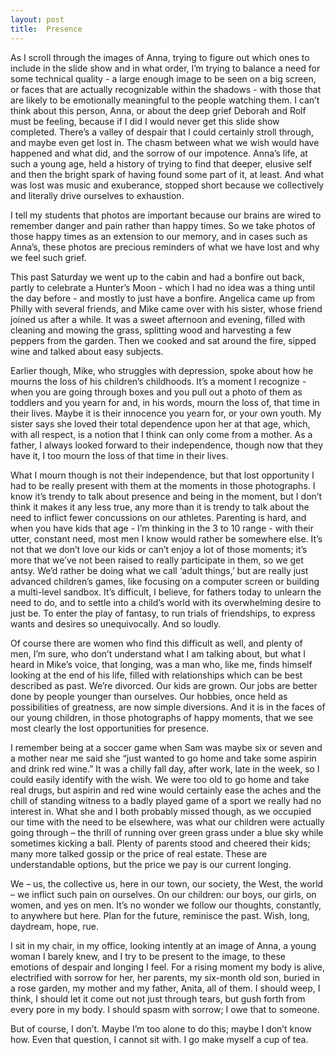 ```yaml
---
layout: post
title:  Presence
---
```

As I scroll through the images of Anna, trying to figure out which ones to include in the slide show and in what order, I’m trying to balance a need for some technical quality - a large enough image to be seen on a big screen, or faces that are actually recognizable within the shadows - with those that are likely to be emotionally meaningful to the people watching them. I can’t think about this person, Anna, or about the deep grief Deborah and Rolf must be feeling, because if I did I would never get this slide show completed. There’s a valley of despair that I could certainly stroll through, and maybe even get lost in. The chasm between what we wish would have happened and what did, and the sorrow of our impotence. Anna’s life, at such a young age, held a history of trying to find that deeper, elusive self and then the bright spark of having found some part of it, at least. And what was lost was music and exuberance, stopped short because we collectively and literally drive ourselves to exhaustion. 

I tell my students that photos are important because our brains are wired to remember danger and pain rather than happy times. So we take photos of those happy times as an extension to our memory, and in cases such as Anna’s, these photos are precious reminders of what we have lost and why we feel such grief. 

This past Saturday we went up to the cabin and had a bonfire out back, partly to celebrate a Hunter’s Moon - which I had no idea was a thing until the day before - and mostly to just have a bonfire. Angelica came up from Philly with several friends, and Mike came over with his sister, whose friend joined us after a while. It was a sweet afternoon and evening, filled with cleaning and mowing the grass, splitting wood and harvesting a few peppers from the garden. Then we cooked and sat around the fire, sipped wine and talked about easy subjects.

Earlier though, Mike, who struggles with depression, spoke about how he mourns the loss of his children’s childhoods. It’s a moment I recognize - when you are going through boxes and you pull out a photo of them as toddlers and you yearn for and, in his words, mourn the loss of, that time in their lives. Maybe it is their innocence you yearn for, or your own youth. My sister says she loved their total dependence upon her at that age, which, with all respect, is a notion that I think can only come from a mother. As a father, I always looked forward to their independence, though now that they have it, I too mourn the loss of that time in their lives.

What I mourn though is not their independence, but that lost opportunity I had to be really present with them at the moments in those photographs. I know it’s trendy to talk about presence and being in the moment, but I don’t think it makes it any less true, any more than it is trendy to talk about the need to inflict fewer concussions on our athletes. Parenting is hard, and when you have kids that age - I’m thinking in the 3 to 10 range - with their utter, constant need, most men I know would rather be somewhere else. It’s not that we don’t love our kids or can’t enjoy a lot of those moments; it’s more that we’ve not been raised to really participate in them, so we get antsy. We’d rather be doing what we call ‘adult things,’ but are really just advanced children’s games, like focusing on a computer screen or building a multi-level sandbox. It’s difficult, I believe, for fathers today to unlearn the need to do, and to settle into a child’s world with its overwhelming desire to just be. To enter the play of fantasy, to run trials of friendships, to express wants and desires so unequivocally. And so loudly.

Of course there are women who find this difficult as well, and plenty of men, I’m sure, who don’t understand what I am talking about, but what I heard in Mike’s voice, that longing, was a man who, like me, finds himself looking at the end of his life, filled with relationships which can be best described as past. We’re divorced. Our kids are grown. Our jobs are better done by people younger than ourselves. Our hobbies, once held as possibilities of greatness, are now simple diversions. And it is in the faces of our young children, in those photographs of happy moments, that we see most clearly the lost opportunities for presence.

I remember being at a soccer game when Sam was maybe six or seven and a mother near me said she “just wanted to go home and take some aspirin and drink red wine.”  It was a chilly fall day, after work, late in the week, so I could easily identify with the wish. We were too old to go home and take real drugs, but aspirin and red wine would certainly ease the aches and the chill of standing witness to a badly played game of a sport we really had no interest in. What she and I both probably missed though, as we occupied our time with the need to be elsewhere, was what our children were actually going through – the thrill of running over green grass under a blue sky while sometimes kicking a ball. Plenty of parents stood and cheered their kids; many more talked gossip or the price of real estate. These are understandable options, but the price we pay is our current longing. 

We – us, the collective us, here in our town, our society, the West, the world – we inflict such pain on ourselves. On our children: our boys, our girls, on women, and yes on men. It’s no wonder we follow our thoughts, constantly, to anywhere but here. Plan for the future, reminisce the past. Wish, long, daydream, hope, rue. 

I sit in my chair, in my office, looking intently at an image of Anna, a young woman I barely knew, and I try to be present to the image, to these emotions of despair and longing I feel. For a rising moment my body is alive, electrified with sorrow for her, her parents, my six-month old son, buried in a rose garden, my mother and my father, Anita, all of them. I should weep, I think, I should let it come out not just through tears, but gush forth from every pore in my body. I should spasm with sorrow; I owe that to someone.

But of course, I don’t. Maybe I’m too alone to do this; maybe I don’t know how. Even that question, I cannot sit with. I go make myself a cup of tea.
